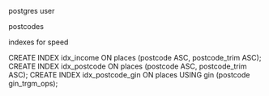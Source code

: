 postgres user 

postcodes 


indexes for speed 

CREATE INDEX idx_income ON places (postcode ASC, postcode_trim ASC);
CREATE INDEX idx_postcode ON places (postcode ASC, postcode_trim ASC);
CREATE INDEX idx_postcode_gin ON places USING gin (postcode gin_trgm_ops);

